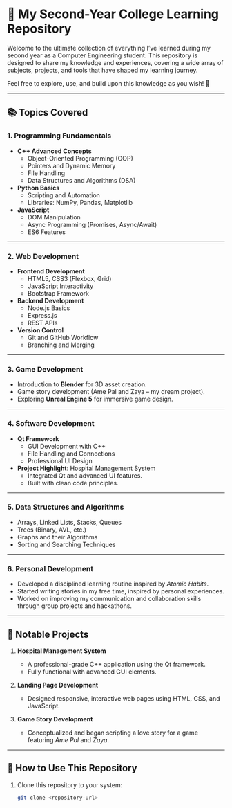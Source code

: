 # 🏫 My Second-Year College Learning Repository

Welcome to the ultimate collection of everything I’ve learned during my second year as a Computer Engineering student. This repository is designed to share my knowledge and experiences, covering a wide array of subjects, projects, and tools that have shaped my learning journey.

Feel free to explore, use, and build upon this knowledge as you wish! 🚀

---

## 📚 Topics Covered

### 1. **Programming Fundamentals**
   - **C++ Advanced Concepts**
     - Object-Oriented Programming (OOP)
     - Pointers and Dynamic Memory
     - File Handling
     - Data Structures and Algorithms (DSA)
   - **Python Basics**
     - Scripting and Automation
     - Libraries: NumPy, Pandas, Matplotlib
   - **JavaScript**
     - DOM Manipulation
     - Async Programming (Promises, Async/Await)
     - ES6 Features

---

### 2. **Web Development**
   - **Frontend Development**
     - HTML5, CSS3 (Flexbox, Grid)
     - JavaScript Interactivity
     - Bootstrap Framework
   - **Backend Development**
     - Node.js Basics
     - Express.js
     - REST APIs
   - **Version Control**
     - Git and GitHub Workflow
     - Branching and Merging

---

### 3. **Game Development**
   - Introduction to **Blender** for 3D asset creation.
   - Game story development (Ame Pal and Zaya – my dream project).
   - Exploring **Unreal Engine 5** for immersive game design.

---

### 4. **Software Development**
   - **Qt Framework**
     - GUI Development with C++
     - File Handling and Connections
     - Professional UI Design
   - **Project Highlight**: Hospital Management System
     - Integrated Qt and advanced UI features.
     - Built with clean code principles.

---

### 5. **Data Structures and Algorithms**
   - Arrays, Linked Lists, Stacks, Queues
   - Trees (Binary, AVL, etc.)
   - Graphs and their Algorithms
   - Sorting and Searching Techniques

---

### 6. **Personal Development**
   - Developed a disciplined learning routine inspired by *Atomic Habits*.
   - Started writing stories in my free time, inspired by personal experiences.
   - Worked on improving my communication and collaboration skills through group projects and hackathons.

---

## 🌟 Notable Projects
1. **Hospital Management System**
   - A professional-grade C++ application using the Qt framework.
   - Fully functional with advanced GUI elements.

2. **Landing Page Development**
   - Designed responsive, interactive web pages using HTML, CSS, and JavaScript.

3. **Game Story Development**
   - Conceptualized and began scripting a love story for a game featuring *Ame Pal* and *Zaya*.

---

## 📌 How to Use This Repository
1. Clone this repository to your system:
   ```bash
   git clone <repository-url>
